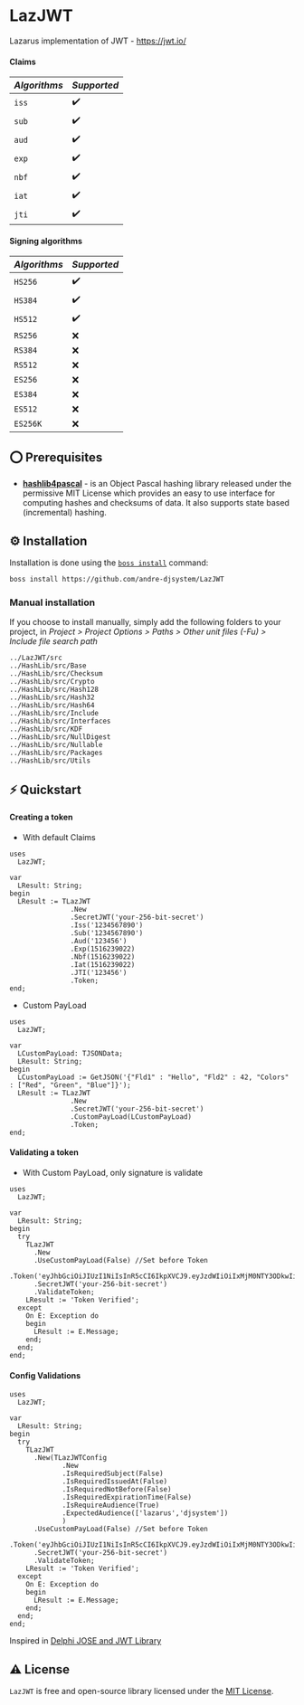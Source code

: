 # LazJWT
Lazarus  implementation of JWT - https://jwt.io/

#### Claims

| _Algorithms_ | _Supported_      | 
| -------------| -----------      |
|  `iss`       | ✔️               |
|  `sub`       | ✔️               |
|  `aud`       | ✔️               |
|  `exp`       | ✔️               |
|  `nbf`       | ✔️               |
|  `iat`       | ✔️               |
|  `jti`       | ✔️               |

#### Signing algorithms
| _Algorithms_ | _Supported_  | 
| -------------| -----------  |
|  `HS256`     | ✔️           |
|  `HS384`     | ✔️           |
|  `HS512`     | ✔️           |
|  `RS256`     | ❌           |
|  `RS384`     | ❌           |
|  `RS512`     | ❌           |
|  `ES256`     | ❌           |
|  `ES384`     | ❌           |
|  `ES512`     | ❌           |
|  `ES256K`    | ❌           |

## ⭕ Prerequisites
- [**hashlib4pascal**](https://github.com/andre-djsystem/hashlib4pascal) - is an Object Pascal hashing library released under the permissive MIT License which provides an easy to use interface for computing hashes and checksums of data. It also supports state based (incremental) hashing.

## ⚙️ Installation
Installation is done using the [`boss install`](https://github.com/HashLoad/boss) command:

``` sh
boss install https://github.com/andre-djsystem/LazJWT
```

### Manual installation
If you choose to install manually, simply add the following folders to your project, in *Project > Project Options > Paths > Other unit files (-Fu) > Include file search path*
```
../LazJWT/src
../HashLib/src/Base
../HashLib/src/Checksum
../HashLib/src/Crypto
../HashLib/src/Hash128
../HashLib/src/Hash32
../HashLib/src/Hash64
../HashLib/src/Include
../HashLib/src/Interfaces
../HashLib/src/KDF
../HashLib/src/NullDigest
../HashLib/src/Nullable
../HashLib/src/Packages
../HashLib/src/Utils
```

## ⚡️ Quickstart

#### Creating a token

- With default Claims

```delphi
uses
  LazJWT;
  
var
  LResult: String;
begin
  LResult := TLazJWT
               .New
               .SecretJWT('your-256-bit-secret')
               .Iss('1234567890')
               .Sub('1234567890')
               .Aud('123456')
               .Exp(1516239022)
               .Nbf(1516239022)
               .Iat(1516239022)
               .JTI('123456')
               .Token; 
end;   

```


- Custom PayLoad

```delphi
uses
  LazJWT;
  
var
  LCustomPayLoad: TJSONData;
  LResult: String;
begin
  LCustomPayLoad := GetJSON('{"Fld1" : "Hello", "Fld2" : 42, "Colors" : ["Red", "Green", "Blue"]}');
  LResult := TLazJWT
               .New
               .SecretJWT('your-256-bit-secret')
               .CustomPayLoad(LCustomPayLoad)
               .Token;
end;   

```

#### Validating a token

- With Custom PayLoad, only signature is validate

```delphi
uses
  LazJWT;
  
var
  LResult: String;
begin
  try
    TLazJWT
      .New
      .UseCustomPayLoad(False) //Set before Token
      .Token('eyJhbGciOiJIUzI1NiIsInR5cCI6IkpXVCJ9.eyJzdWIiOiIxMjM0NTY3ODkwIiwibmFtZSI6IkpvaG4gRG9lIiwiaWF0IjoxNTE2MjM5MDIyfQ.SflKxwRJSMeKKF2QT4fwpMeJf36POk6yJV_adQssw5c')
      .SecretJWT('your-256-bit-secret')
      .ValidateToken;
    LResult := 'Token Verified';
  except
    On E: Exception do
    begin
      LResult := E.Message;
    end;
  end;
end;  

```

#### Config Validations

```delphi
uses
  LazJWT;
  
var
  LResult: String;
begin
  try
    TLazJWT
      .New(TLazJWTConfig
             .New
             .IsRequiredSubject(False)
             .IsRequiredIssuedAt(False)
             .IsRequiredNotBefore(False)
             .IsRequiredExpirationTime(False)
             .IsRequireAudience(True)
             .ExpectedAudience(['lazarus','djsystem'])
             ) 
      .UseCustomPayLoad(False) //Set before Token
      .Token('eyJhbGciOiJIUzI1NiIsInR5cCI6IkpXVCJ9.eyJzdWIiOiIxMjM0NTY3ODkwIiwibmFtZSI6IkpvaG4gRG9lIiwiaWF0IjoxNTE2MjM5MDIyfQ.SflKxwRJSMeKKF2QT4fwpMeJf36POk6yJV_adQssw5c')
      .SecretJWT('your-256-bit-secret')
      .ValidateToken;
    LResult := 'Token Verified';
  except
    On E: Exception do
    begin
      LResult := E.Message;
    end;
  end;
end;  

```

Inspired in [Delphi JOSE and JWT Library](https://github.com/paolo-rossi/delphi-jose-jwt#delphi-jose-and-jwt-library)

## ⚠️ License
`LazJWT` is free and open-source library licensed under the [MIT License](https://github.com/andre-djsystem/LazJWT/blob/main/LICENSE).
